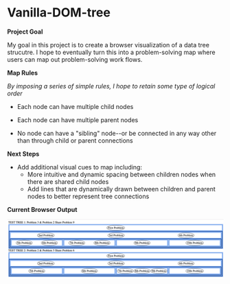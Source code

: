 # Vanilla-DOM-tree


**Project Goal**

My goal in this project is to create a browser visualization of a data tree strucutre.  I hope to eventually turn this into a problem-solving map where users can map out problem-solving work flows.


**Map Rules**

*By imposing a series of simple rules, I hope to retain some type of logical order*

* Each node can have multiple child nodes

* Each node can have multiple parent nodes

* No node can have a "sibling" node--or be connected in any way other than through child or parent connections


**Next Steps**

* Add additional visual cues to map including:
   * More intuitive and dynamic spacing between children nodes when there are shared child nodes
   * Add lines that are dynamically drawn between children and parent nodes to better represent tree connections


**Current Browser Output**

![](/Current_Output.png?raw=true "Title")
